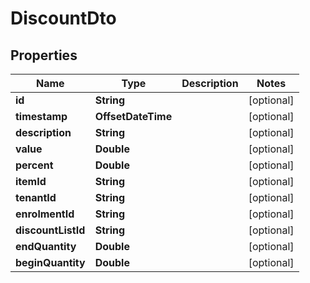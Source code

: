 

# DiscountDto


## Properties

| Name | Type | Description | Notes |
|------------ | ------------- | ------------- | -------------|
|**id** | **String** |  |  [optional] |
|**timestamp** | **OffsetDateTime** |  |  [optional] |
|**description** | **String** |  |  [optional] |
|**value** | **Double** |  |  [optional] |
|**percent** | **Double** |  |  [optional] |
|**itemId** | **String** |  |  [optional] |
|**tenantId** | **String** |  |  [optional] |
|**enrolmentId** | **String** |  |  [optional] |
|**discountListId** | **String** |  |  [optional] |
|**endQuantity** | **Double** |  |  [optional] |
|**beginQuantity** | **Double** |  |  [optional] |



